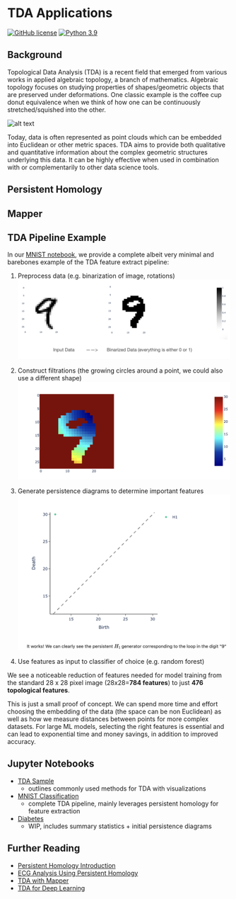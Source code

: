 
# TDA Applications

[![GitHub license](https://img.shields.io/badge/license-MIT-blue.svg)](https://github.com/facebookresearch/habitat-lab/blob/main/LICENSE) [![Python 3.9](https://img.shields.io/badge/python-3.9-blue.svg)](https://www.python.org/downloads/release/python-390/)

## Background

Topological Data Analysis (TDA) is a recent field that emerged from various works in applied algebraic topology, a branch of mathematics. Algebraic topology focuses on studying properties of shapes/geometric objects that are preserved under deformations. One classic example is the coffee cup donut equivalence when we think of how one can be continuously stretched/squished into the other.

![alt text](https://upload.wikimedia.org/wikipedia/commons/2/26/Mug_and_Torus_morph.gif)

Today, data is often represented as point clouds which can be embedded into Euclidean or other metric spaces. TDA aims to provide both qualitative and quantitative information about the complex geometric structures underlying this data. It can be highly effective when used in combination with or complementarily to other data science tools.

## Persistent Homology


## Mapper


## TDA Pipeline Example

In our [MNIST notebook](https://github.com/jnancy/tda-applications/blob/master/notebooks/MNIST_classification.ipynb), we provide a complete albeit very minimal and barebones example of the TDA feature extract pipeline:

1. Preprocess data (e.g. binarization of image, rotations)
   ![](assets/binarization.png)
2. Construct filtrations (the growing circles around a point, we could also use a different shape)
   ![](assets/filtration.png)

3. Generate persistence diagrams to determine important features
   ![](assets/persistence.png)
   
4. Use features as input to classifier of choice (e.g. random forest)
   
We see a noticeable reduction of features needed for model training from the standard 28 x 28 pixel image (28x28=**784 features**) to just **476 topological features**.

This is just a small proof of concept. We can spend more time and effort choosing the embedding of the data (the space can be non Euclidean) as well as how we measure distances between points for more complex datasets. For large ML models, selecting the right features is essential and can lead to exponential time and money savings, in addition to improved accuracy.

## Jupyter Notebooks

- [TDA Sample](https://github.com/jnancy/tda-applications/blob/master/notebooks/TDA%20sample.ipynb)
  - outlines commonly used methods for TDA with visualizations
- [MNIST Classification](https://github.com/jnancy/tda-applications/blob/master/notebooks/MNIST_classification.ipynb)
  - complete TDA pipeline, mainly leverages persistent homology for feature extraction
- [Diabetes](https://github.com/jnancy/tda-applications/blob/master/notebooks/diabetes.ipynb) 
  - WIP, includes summary statistics + initial persistence diagrams 

## Further Reading

- [Persistent Homology Introduction](https://towardsdatascience.com/persistent-homology-with-examples-1974d4b9c3d0)
- [ECG Analysis Using Persistent Homology](https://pubmed.ncbi.nlm.nih.gov/36968492/)
- [TDA with Mapper](https://www.quantmetry.com/blog/topological-data-analysis-with-mapper/?fbclid=IwAR3XlfxmST7f7ZHWxyvyQuMC-U108Tzjfq_ND4vUVtDIq51iGWUxqjU8i2U)
- [TDA for Deep Learning](https://towardsdatascience.com/mixing-topology-and-deep-learning-with-perslay-2e60af69c321)
